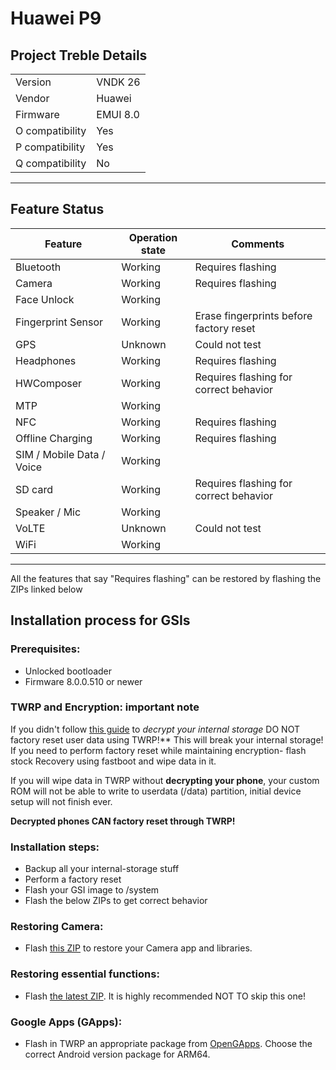 # Huawei P9
## Project Treble Details
|||
|-----------------|----------| 
| Version         | VNDK 26  | 
| Vendor          | Huawei   |
| Firmware        | EMUI 8.0 |
| O compatibility | Yes      |
| P compatibility | Yes      |
| Q compatibility | No       |
---

## Feature Status
| Feature                   | Operation state | Comments                                |
|---------------------------|-----------------|-----------------------------------------|
| Bluetooth                 | Working         | Requires flashing                       |
| Camera                    | Working         | Requires flashing                       |
| Face Unlock               | Working         |                                         |
| Fingerprint Sensor        | Working         | Erase fingerprints before factory reset |
| GPS                       | Unknown         | Could not test                          |
| Headphones                | Working         | Requires flashing                       |
| HWComposer                | Working         | Requires flashing for correct behavior  |
| MTP                       | Working         |                                         |
| NFC                       | Working         | Requires flashing                       |
| Offline Charging          | Working         | Requires flashing                       |
| SIM / Mobile Data / Voice | Working         |                                         |
| SD card                   | Working         | Requires flashing for correct behavior  |
| Speaker / Mic             | Working         |                                         |
| VoLTE                     | Unknown         | Could not test                          |
| WiFi                      | Working         |                                         |
---
All the features that say "Requires flashing" can be restored by flashing the ZIPs linked below 

## Installation process for GSIs
### Prerequisites:
- Unlocked bootloader
- Firmware 8.0.0.510 or newer

### TWRP and Encryption: important note
If you didn't follow [this guide](https://forum.xda-developers.com/p9/how-to/guide-easy-decryption-guide-gsi-users-t4115033) to _decrypt your internal storage_ DO NOT factory reset user data using TWRP!** This will break your internal storage! If you need to perform factory reset while maintaining encryption- flash stock Recovery using fastboot and wipe data in it.  

If you will wipe data in TWRP without **decrypting your phone**, your custom ROM will not be able to write to userdata (/data) partition, initial device setup will not finish ever.  

**Decrypted phones CAN factory reset through TWRP!**  

### Installation steps:
* Backup all your internal-storage stuff
* Perform a factory reset
* Flash your GSI image to /system
* Flash the below ZIPs to get correct behavior

### Restoring Camera:
* Flash [this ZIP](https://forum.xda-developers.com/p9/themes/p9-camera-treble-gsi-t4006381) to restore your Camera app and libraries.

### Restoring essential functions:
* Flash [the latest ZIP](https://drive.google.com/drive/folders/1rpCeajjRfozMrTBgSvKELgtb9GwOeXfh). It is highly recommended NOT TO skip this one!

### Google Apps (GApps):
* Flash in TWRP an appropriate package from [OpenGApps](https://opengapps.org/). Choose the correct Android version package for ARM64.